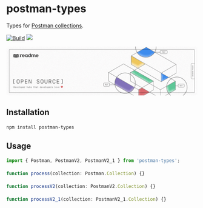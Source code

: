 # postman-types

Types for [Postman collections](https://www.postman.com/collection/).

[![Build](https://github.com/readmeio/oas/workflows/CI/badge.svg)](https://github.com/readmeio/oas/tree/main/packages/postman-types) [![](https://img.shields.io/npm/v/postman-types)](https://npm.im/postman-types)

[![](https://raw.githubusercontent.com/readmeio/.github/main/oss-header.png)](https://readme.com)

## Installation

```bash
npm install postman-types
```

## Usage

```ts
import { Postman, PostmanV2, PostmanV2_1 } from 'postman-types';

function process(collection: Postman.Collection) {}

function processV2(collection: PostmanV2.Collection) {}

function processV2_1(collection: PostmanV2_1.Collection) {}
```
